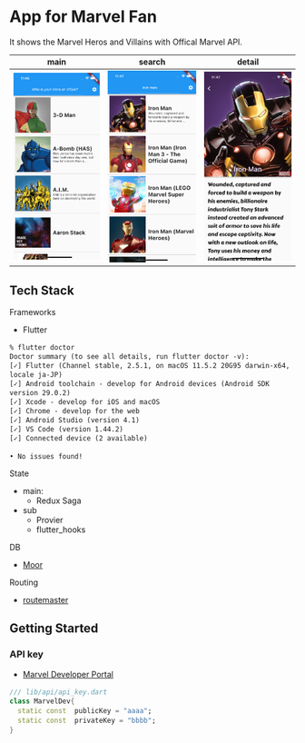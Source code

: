 # App for Marvel Fan

It shows the Marvel Heros and Villains with Offical Marvel API.

| main | search | detail |
| :-:|:-:|:-:|
|<img src="./sceenshots/main-list.png" width="200" />|<img src="./sceenshots/main-search.png" width="200" />|<img src="./sceenshots/detail-chara-header.png" width="200" />|



## Tech Stack

Frameworks

- Flutter

```shell
% flutter doctor
Doctor summary (to see all details, run flutter doctor -v):
[✓] Flutter (Channel stable, 2.5.1, on macOS 11.5.2 20G95 darwin-x64, locale ja-JP)
[✓] Android toolchain - develop for Android devices (Android SDK version 29.0.2)
[✓] Xcode - develop for iOS and macOS
[✓] Chrome - develop for the web
[✓] Android Studio (version 4.1)
[✓] VS Code (version 1.44.2)
[✓] Connected device (2 available)

• No issues found!
```

State

- main:
	- Redux Saga
- sub
	- Provier
	- flutter_hooks

DB

- [Moor](https://moor.simonbinder.eu/)

Routing

- [routemaster](https://pub.dev/packages/routemaster)

## Getting Started

### API key


- [Marvel Developer Portal](https://developer.marvel.com/)


```dart
/// lib/api/api_key.dart
class MarvelDev{
  static const  publicKey = "aaaa";
  static const  privateKey = "bbbb";
}

```
